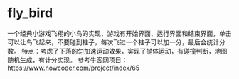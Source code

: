 # fly_bird
一个经典小游戏飞翔的小鸟的实现，游戏有开始界面、运行界面和结束界面，单击可以让鸟飞起来，不要碰到柱子，每次飞过一个柱子可以加一分，最后会统计分数。
特点：考虑了下落的匀加速运动效果，实现了抛体运动，有碰撞判断，地图随机生成，有计分实现。
参考牛客网项目：https://www.nowcoder.com/project/index/65
